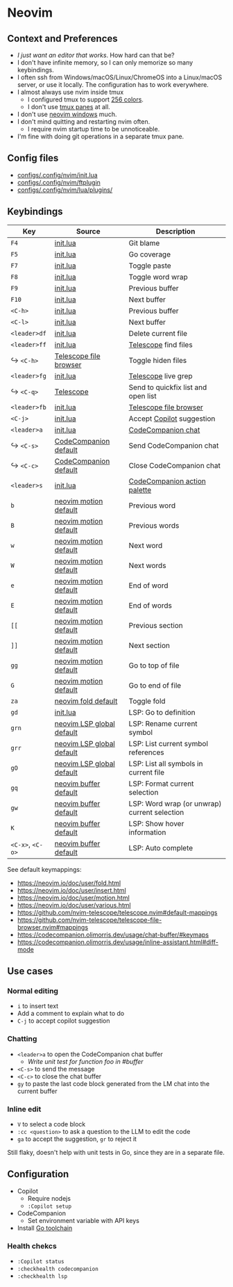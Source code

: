 # Neovim

## Context and Preferences

- _I just want an editor that works_. How hard can that be?
- I don't have infinite memory, so I can only memorize so many keybindings.
- I often ssh from Windows/macOS/Linux/ChromeOS into a Linux/macOS server, or use it locally. The
  configuration has to work everywhere.
- I almost always use nvim inside tmux
  - I configured tmux to support [256 colors](configs/.tmux.conf).
  - I don't use [tmux panes](https://github.com/tmux/tmux/wiki/Getting-Started#sessions-windows-and-panes) at
    all.
- I don't use [neovim windows](https://neovim.io/doc/user/windows.html) much.
- I don't mind quitting and restarting nvim often.
  - I require nvim startup time to be unnoticeable.
- I'm fine with doing git operations in a separate tmux pane.


## Config files

- [configs/.config/nvim/init.lua](configs/.config/nvim/init.lua)
- [configs/.config/nvim/ftplugin](configs/.config/nvim/ftplugin)
- [configs/.config/nvim/lua/plugins/](configs/.config/nvim/lua/plugins/)


## Keybindings

| Key              | Source                               | Description |
| ---------------- | ------------------------------------ | ----------- |
| `F4`             | [init.lua](configs/.config/nvim/init.lua) | Git blame |
| `F5`             | [init.lua](configs/.config/nvim/init.lua) | Go coverage |
| `F7`             | [init.lua](configs/.config/nvim/init.lua) | Toggle paste |
| `F8`             | [init.lua](configs/.config/nvim/init.lua) | Toggle word wrap |
| `F9`             | [init.lua](configs/.config/nvim/init.lua) | Previous buffer |
| `F10`            | [init.lua](configs/.config/nvim/init.lua) | Next buffer |
| `<C-h>`          | [init.lua](configs/.config/nvim/init.lua) | Previous buffer |
| `<C-l>`          | [init.lua](configs/.config/nvim/init.lua) | Next buffer |
| `<leader>df`     | [init.lua](configs/.config/nvim/init.lua) | Delete current file |
| `<leader>ff`     | [init.lua](configs/.config/nvim/init.lua) | [Telescope](https://github.com/nvim-telescope/telescope.nvim) find files |
| ↪ `<C-h>`        | [Telescope file browser](https://github.com/nvim-telescope/telescope-file-browser.nvim#mappings)  | Toggle hiden files |
| `<leader>fg`     | [init.lua](configs/.config/nvim/init.lua)                                                         | [Telescope](https://github.com/nvim-telescope/telescope.nvim) live grep |
| ↪ `<C-q>`        | [Telescope](https://github.com/nvim-telescope/telescope.nvim?tab=readme-ov-file#default-mappings) | Send to quickfix list and open list |
| `<leader>fb`     | [init.lua](configs/.config/nvim/init.lua) | [Telescope file browser](https://github.com/nvim-telescope/telescope-file-browser.nvim) |
| `<C-j>`          | [init.lua](configs/.config/nvim/init.lua) | Accept [Copilot](https://github.com/github/copilot.vim) suggestion |
| `<leader>a`      | [init.lua](configs/.config/nvim/init.lua) | [CodeCompanion chat](https://codecompanion.olimorris.dev/configuration/chat-buffer.html) |
| ↪ `<C-s>`        | [CodeCompanion default](https://codecompanion.olimorris.dev/configuration/chat-buffer.html#keymaps) | Send CodeCompanion chat |
| ↪ `<C-c>`        | [CodeCompanion default](https://codecompanion.olimorris.dev/configuration/chat-buffer.html#keymaps) | Close CodeCompanion chat |
| `<leader>s`      | [init.lua](configs/.config/nvim/init.lua)                                           | [CodeCompanion action palette](https://codecompanion.olimorris.dev/configuration/action-palette.html) |
| `b`              | [neovim motion default](https://neovim.io/doc/user/motion.html#b)                   | Previous word |
| `B`              | [neovim motion default](https://neovim.io/doc/user/motion.html#B)                   | Previous words |
| `w`              | [neovim motion default](https://neovim.io/doc/user/motion.html#w)                   | Next word |
| `W`              | [neovim motion default](https://neovim.io/doc/user/motion.html#W)                   | Next words |
| `e`              | [neovim motion default](https://neovim.io/doc/user/motion.html#e)                   | End of word |
| `E`              | [neovim motion default](https://neovim.io/doc/user/motion.html#E)                   | End of words |
| `[[`             | [neovim motion default](https://neovim.io/doc/user/motion.html#%5B%5B)              | Previous section |
| `]]`             | [neovim motion default](https://neovim.io/doc/user/motion.html#%5D%5D)              | Next section |
| `gg`             | [neovim motion default](https://neovim.io/doc/user/motion.html#gg)                  | Go to top of file |
| `G`              | [neovim motion default](https://neovim.io/doc/user/motion.html#G)                   | Go to end of file |
| `za`             | [neovim fold default](https://neovim.io/doc/user/fold.html#za)                      | Toggle fold |
| `gd`             | [init.lua](configs/.config/nvim/init.lua)                                           | LSP: Go to definition |
| `grn`            | [neovim LSP global default](https://neovim.io/doc/user/lsp.html#_global-defaults)   | LSP: Rename current symbol |
| `grr`            | [neovim LSP global default](https://neovim.io/doc/user/lsp.html#_global-defaults)   | LSP: List current symbol references |
| `gO`             | [neovim LSP global default](https://neovim.io/doc/user/lsp.html#_global-defaults)   | LSP: List all symbols in current file |
| `gq`             | [neovim buffer default](https://neovim.io/doc/user/lsp.html#_buffer-local-defaults) | LSP: Format current selection |
| `gw`             | [neovim buffer default](https://neovim.io/doc/user/lsp.html#_buffer-local-defaults) | LSP: Word wrap (or unwrap) current selection |
| `K`              | [neovim buffer default](https://neovim.io/doc/user/lsp.html#_buffer-local-defaults) | LSP: Show hover information |
| `<C-x>`, `<C-o>` | [neovim buffer default](https://neovim.io/doc/user/lsp.html#_buffer-local-defaults) | LSP: Auto complete |

See default keymappings:

- https://neovim.io/doc/user/fold.html
- https://neovim.io/doc/user/insert.html
- https://neovim.io/doc/user/motion.html
- https://neovim.io/doc/user/various.html
- https://github.com/nvim-telescope/telescope.nvim#default-mappings
- https://github.com/nvim-telescope/telescope-file-browser.nvim#mappings
- https://codecompanion.olimorris.dev/usage/chat-buffer/#keymaps
- https://codecompanion.olimorris.dev/usage/inline-assistant.html#diff-mode


## Use cases


### Normal editing

- `i` to insert text
- Add a comment to explain what to do
- `C-j` to accept copilot suggestion


### Chatting

- `<leader>a` to open the CodeCompanion chat buffer
  - _Write unit test for function foo in #buffer_
- `<C-s>` to send the message
- `<C-c>` to close the chat buffer
- `gy` to paste the last code block generated from the LM chat into the current buffer


### Inline edit

- `V` to select a code block
- `:cc <question>` to ask a question to the LLM to edit the code
- `ga` to accept the suggestion, `gr` to reject it

Still flaky, doesn't help with unit tests in Go, since they are in a separate file.


## Configuration

- Copilot
  - Require nodejs
  - `:Copilot setup`
- CodeCompanion
  - Set environment variable with API keys
- Install [Go toolchain](https://go.dev)


### Health chekcs

- `:Copilot status`
- `:checkhealth codecompanion`
- `:checkhealth lsp`
